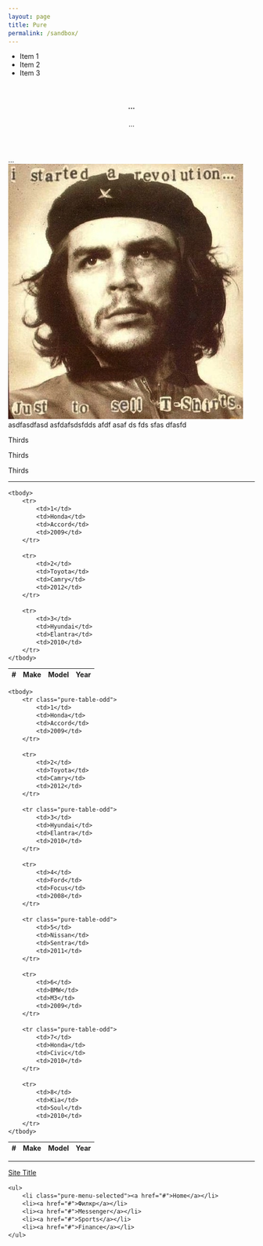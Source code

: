 ```yaml
---
layout: page
title: Pure
permalink: /sandbox/
---
```

<ul class="uk-list uk-list-striped">
    <li>Item 1</li>
    <li>Item 2</li>
    <li>Item 3</li>
</ul>

<article class="uk-comment">
    <header class="uk-comment-header">
        <img class="uk-comment-avatar" src="" alt="">
        <h4 class="uk-comment-title">...</h4>
        <div class="uk-comment-meta">...</div>
    </header>
    <div class="uk-comment-body">...</div>
</article>

<div class="uk-panel uk-panel-box">
    <div class="uk-panel-teaser">
        <img src="/img/revolution.jpg" alt="">
        asdfasdfasd  asfdafsdsfdds afdf asaf ds fds sfas dfasfd 
    </div>
</div>

<div class="pure-g">
    <div class="pure-u-1-3"><p>Thirds</p></div>
    <div class="pure-u-1-3"><p>Thirds</p></div>
    <div class="pure-u-1-3"><p>Thirds</p></div>
</div>
<hr/>
<table class="pure-table pure-table-horizontal">
    <thead>
        <tr>
            <th>#</th>
            <th>Make</th>
            <th>Model</th>
            <th>Year</th>
        </tr>
    </thead>

    <tbody>
        <tr>
            <td>1</td>
            <td>Honda</td>
            <td>Accord</td>
            <td>2009</td>
        </tr>

        <tr>
            <td>2</td>
            <td>Toyota</td>
            <td>Camry</td>
            <td>2012</td>
        </tr>

        <tr>
            <td>3</td>
            <td>Hyundai</td>
            <td>Elantra</td>
            <td>2010</td>
        </tr>
    </tbody>
</table>

<table class="pure-table">
    <thead>
        <tr>
            <th>#</th>
            <th>Make</th>
            <th>Model</th>
            <th>Year</th>
        </tr>
    </thead>

    <tbody>
        <tr class="pure-table-odd">
            <td>1</td>
            <td>Honda</td>
            <td>Accord</td>
            <td>2009</td>
        </tr>

        <tr>
            <td>2</td>
            <td>Toyota</td>
            <td>Camry</td>
            <td>2012</td>
        </tr>

        <tr class="pure-table-odd">
            <td>3</td>
            <td>Hyundai</td>
            <td>Elantra</td>
            <td>2010</td>
        </tr>

        <tr>
            <td>4</td>
            <td>Ford</td>
            <td>Focus</td>
            <td>2008</td>
        </tr>

        <tr class="pure-table-odd">
            <td>5</td>
            <td>Nissan</td>
            <td>Sentra</td>
            <td>2011</td>
        </tr>

        <tr>
            <td>6</td>
            <td>BMW</td>
            <td>M3</td>
            <td>2009</td>
        </tr>

        <tr class="pure-table-odd">
            <td>7</td>
            <td>Honda</td>
            <td>Civic</td>
            <td>2010</td>
        </tr>

        <tr>
            <td>8</td>
            <td>Kia</td>
            <td>Soul</td>
            <td>2010</td>
        </tr>
    </tbody>
</table>
<hr/>
<div class="pure-menu pure-menu-open pure-menu-horizontal">
    <a href="#" class="pure-menu-heading">Site Title</a>

    <ul>
        <li class="pure-menu-selected"><a href="#">Home</a></li>
        <li><a href="#">Филкр</a></li>
        <li><a href="#">Messenger</a></li>
        <li><a href="#">Sports</a></li>
        <li><a href="#">Finance</a></li>
    </ul>
</div>